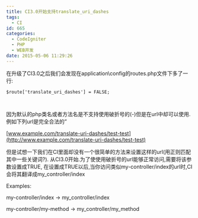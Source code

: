 ```yaml
---
title: CI3.0开始支持translate_uri_dashes
tags:
  - CI
id: 665
categories:
  - CodeIgniter
  - PHP
  - WEB开发
date: 2015-05-06 11:29:26
---
```


在升级了CI3.0之后我们会发现在application\config的routes.php文件下多了一行:
```
$route['translate_uri_dashes'] = FALSE;

 
```
因为默认的php类名或者方法名是不支持使用破折号的(-)但是在url中却可以使用.例如下列url是完全合法的”

[www.example.com/translate-uri-dashes/test-test](http://www.example.com/translate-uri-dashes/test-test)

但是试想一下我们在CI里面却没有一个很简单的方法来设置这样的url(用正则匹配其中一些关键词?).
从CI3.0开始.为了使使用破折号的url能够正常访问,需要将该参数设置成TRUE,
在设置成TRUE以后,当你访问类似my-controller/index的url时,CI会将其翻译成my_controller/index

Examples:

my-controller/index -> my_controller/index

my-controller/my-method -> my_controller/my_method